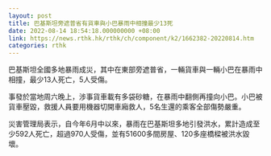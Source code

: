 ```yaml
---
layout: post
title: 巴基斯坦旁遮普省有貨車與小巴暴雨中相撞最少13死
date: 2022-08-14 18:54:18.000000000 +08:00
link: https://news.rthk.hk/rthk/ch/component/k2/1662382-20220814.htm
categories: rthk
---
```


巴基斯坦全國多地暴雨成災，其中在東部旁遮普省，一輛貨車與一輛小巴在暴雨中相撞，最少13人死亡，5人受傷。

事發於當地周六晚上，涉事貨車載有多袋砂糖，在暴雨中翻側再撞向小巴。小巴被貨車壓毀，救援人員要用機器切開車廂救人，5名生還的乘客全部傷勢嚴重。

災害管理局表示，自今年6月中以來，暴雨在巴基斯坦多地引發洪水，累計造成至少592人死亡，超過970人受傷，並有51600多間房屋、120多座橋樑被洪水毀壞。
